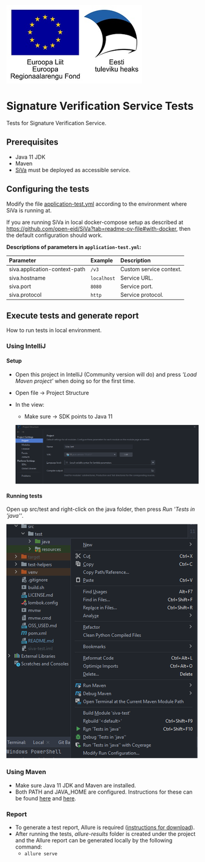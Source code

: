 ![EU Regional Development Fund](docs/img/EL_Regionaalarengu_Fond_horisontaalne-vaike.jpg)

# Signature Verification Service Tests

Tests for Signature Verification Service.

## Prerequisites

- Java 11 JDK
- Maven
- [SiVa](https://github.com/open-eid/SiVa) must be deployed as accessible service.

## Configuring the tests

Modify the file [application-test.yml](src/test/resources/application-test.yml) according to the
environment where SiVa is running at.

If you are running SiVa in local docker-compose setup as described at
https://github.com/open-eid/SiVa?tab=readme-ov-file#with-docker, then the default configuration should work.

**Descriptions of parameters in `application-test.yml`:**

| Parameter                     | Example     | Description             |
|:------------------------------|:------------|:------------------------|
| siva.application-context-path | `/v3`       | Custom service context. |
| siva.hostname                 | `localhost` | Service URL.            |
| siva.port                     | `8080`      | Service port.           |
| siva.protocol                 | `http`      | Service protocol.       |

## Execute tests and generate report

How to run tests in local environment.

### Using IntelliJ

#### Setup

- Open this project in IntelliJ (Community version will do) and press _'Load Maven project'_ when doing so for the first time.
- Open file -> Project Structure
- In the view:
    - Make sure -> SDK points to Java 11

  ![Project Structure](docs/img/Project_Structure.png)

#### Running tests

Open up src/test and right-click on the java folder, then press _Run 'Tests in 'java''_.

![Running tests](docs/img/Run_tests.png)

### Using Maven

- Make sure Java 11 JDK and Maven are installed. 
- Both PATH and JAVA_HOME are configured. Instructions for these can be found [here](https://www.baeldung.com/java-home-on-windows-7-8-10-mac-os-x-linux) and [here](https://www.tutorialspoint.com/maven/maven_environment_setup.htm).

### Report

- To generate a test report, Allure is required ([instructions for download](https://docs.qameta.io/allure/#_installing_a_commandline)).
- After running the tests, _allure-results_ folder is created under the project and the Allure report can be generated locally by the following command:
  - `allure serve`
